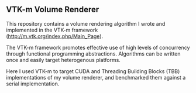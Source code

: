 ## VTK-m Volume Renderer

This repository contains a volume rendering algorithm I wrote and implemented in the VTK-m framework (http://m.vtk.org/index.php/Main_Page).

The VTK-m framework promotes effective use of high levels of concurrency through functional programming abstractions. Algorithms can be written once and easily target heterogenous platforms.

Here I used VTK-m to target CUDA and Threading Building Blocks (TBB) implementations of my volume renderer, and benchmarked them against a serial implementation.
